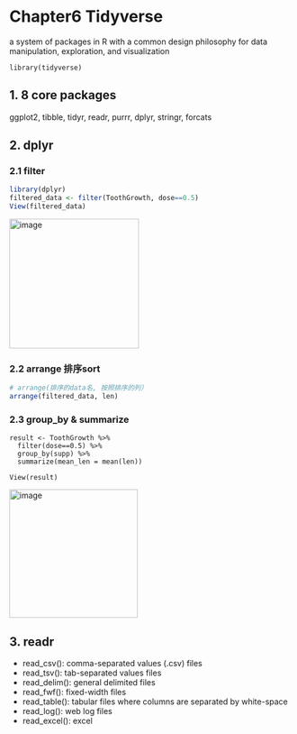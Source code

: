 # Chapter6 Tidyverse

a system of packages in R with a common design philosophy for data manipulation, exploration, and visualization  

``` 
library(tidyverse)
```

## 1. 8 core packages
ggplot2, tibble, tidyr, readr, purrr, dplyr, stringr, forcats  

## 2. dplyr
### 2.1 filter

``` R
library(dplyr)
filtered_data <- filter(ToothGrowth, dose==0.5)
View(filtered_data)
```
<img width="230" alt="image" src="https://user-images.githubusercontent.com/105503216/210123133-70d36ed7-21c6-4997-a63d-eda917acfdc8.png">

### 2.2 arrange 排序sort

``` R
# arrange(排序的data名, 按照排序的列）
arrange(filtered_data, len)
```

### 2.3 group_by & summarize

```
result <- ToothGrowth %>% 
  filter(dose==0.5) %>% 
  group_by(supp) %>% 
  summarize(mean_len = mean(len))

View(result)
```
<img width="228" alt="image" src="https://user-images.githubusercontent.com/105503216/210123567-10c68d8e-af04-4665-a879-237579017ec9.png">

## 3. readr
- read_csv(): comma-separated values (.csv) files
- read_tsv(): tab-separated values files
- read_delim(): general delimited files
- read_fwf(): fixed-width files
- read_table(): tabular files where columns are separated by white-space
- read_log(): web log files
- read_excel(): excel
